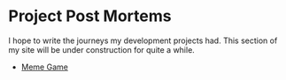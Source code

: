 Project Post Mortems
====================

I hope to write the journeys my development projects had.
This section of my site will be under construction for quite a while.

- [Meme Game](memegame/)
